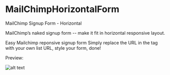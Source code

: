 # MailChimpHorizontalForm
MailChimp Signup Form - Horizontal

MailChimp’s naked signup form -- make it fit in horizontal responsive layout. 

Easy Mailchimp reponsive signup form Simply replace the URL in the tag with your own list URL, style your form, done! 

Preview:

![alt text](https://cloud.githubusercontent.com/assets/1667985/26523783/5fba1612-433c-11e7-9101-7281f1b263ee.png)
